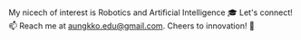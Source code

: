My nicech of interest is Robotics and Artificial Intelligence
🎓 Let's connect! 📫  Reach me at aungkko.edu@gmail.com. Cheers to innovation! 🚀 
<!---
akkexd/akkexd is a ✨ special ✨ repository because its `README.md` (this file) appears on your GitHub profile.
You can click the Preview link to take a look at your changes.
--->
